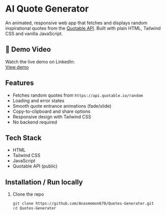 # AI Quote Generator

An animated, responsive web app that fetches and displays random inspirational quotes from the [Quotable API](https://api.quotable.io). Built with plain HTML, Tailwind CSS and vanilla JavaScript.

## 🎥 Demo Video  
Watch the live demo on LinkedIn:  
[View demo](https://www.linkedin.com/posts/muhammad-anas-091b4538a_webdevelopment-javascript-frontend-activity-7386901327123218432-v1J4?utm_source=share&utm_medium=member_desktop&rcm=ACoAAF_ryi0BYcaLWpidSokZEgFAmzJNONRmU9U)

## Features  
- Fetches random quotes from `https://api.quotable.io/random`  
- Loading and error states  
- Smooth quote entrance animations (fade/slide)  
- Copy-to-clipboard and share options  
- Responsive design with Tailwind CSS  
- No backend required

## Tech Stack  
- HTML  
- Tailwind CSS  
- JavaScript  
- Quotable API (public)

## Installation / Run locally  
1. Clone the repo  
   ```bash
   git clone https://github.com/Anasmemon670/Quotes-Generater.git
   cd Quotes-Generater
